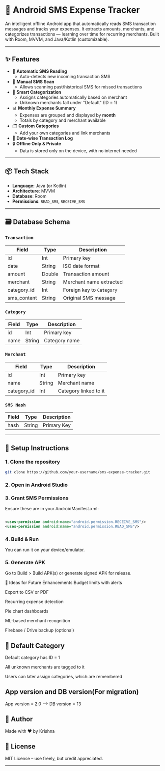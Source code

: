 # 📲 Android SMS Expense Tracker

An intelligent offline Android app that automatically reads SMS transaction messages and tracks your expenses. It extracts amounts, merchants, and categorizes transactions — learning over time for recurring merchants. Built with Room, MVVM, and Java/Kotlin (customizable).

---

## ✨ Features

- 📩 **Automatic SMS Reading**
    - Auto-detects new incoming transaction SMS
- 🔁 **Manual SMS Scan**
    - Allows scanning past/historical SMS for missed transactions
- 🧠 **Smart Categorization**
    - Assigns categories automatically based on merchant
    - Unknown merchants fall under "Default" (ID = 1)
- 📊 **Monthly Expense Summary**
    - Expenses are grouped and displayed by **month**
    - Totals by category and merchant available
- 🗂️ **Custom Categories**
    - Add your own categories and link merchants
- 📆 **Date-wise Transaction Log**
- 🔒 **Offline Only & Private**
    - Data is stored only on the device, with no internet needed

---

## 📦 Tech Stack

- **Language**: Java (or Kotlin)
- **Architecture**: MVVM
- **Database**: Room
- **Permissions**: `READ_SMS`, `RECEIVE_SMS`

---

## 🗃️ Database Schema

### `Transaction`
| Field        | Type    | Description                   |
|--------------|---------|-------------------------------|
| id           | Int     | Primary key                   |
| date         | String  | ISO date format               |
| amount       | Double  | Transaction amount            |
| merchant     | String  | Merchant name extracted       |
| category_id  | Int     | Foreign key to `Category`     |
| sms_content  | String  | Original SMS message          |

### `Category`
| Field | Type   | Description        |
|-------|--------|--------------------|
| id    | Int    | Primary key        |
| name  | String | Category name      |

### `Merchant`
| Field       | Type   | Description            |
|-------------|--------|------------------------|
| id          | Int    | Primary key            |
| name        | String | Merchant name          |
| category_id | Int    | Category linked to it  |

### `SMS Hash`
| Field | Type   | Description |
|-------|--------|-------------|
| hash  | String | Primary Key |
---

## 🚀 Setup Instructions

### 1. Clone the repository
```bash
git clone https://github.com/your-username/sms-expense-tracker.git
```
### 2. Open in Android Studio
### 3. Grant SMS Permissions
Ensure these are in your AndroidManifest.xml:

```xml

<uses-permission android:name="android.permission.RECEIVE_SMS"/>
<uses-permission android:name="android.permission.READ_SMS"/>

```
### 4. Build & Run
You can run it on your device/emulator.

### 5. Generate APK
Go to Build > Build APK(s) or generate signed APK for release.

🧩 Ideas for Future Enhancements
Budget limits with alerts

Export to CSV or PDF

Recurring expense detection

Pie chart dashboards

ML-based merchant recognition

Firebase / Drive backup (optional)

## 📌 Default Category
Default category has ID = 1

All unknown merchants are tagged to it

Users can later assign categories, which are remembered

## App version and DB version(For migration)
App version  = 2.0 --> DB version = 13

## 👤 Author
Made with ❤️ by Krishna

## 📄 License
MIT License – use freely, but credit appreciated.


---
